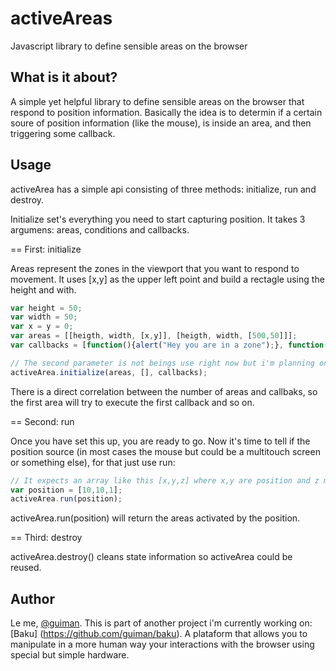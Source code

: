 activeAreas
============

Javascript library to define sensible areas on the browser

What is it about?
-----------------

A simple yet helpful library to define sensible areas on the browser that respond to position information. Basically the idea is to determin if a certain soure of position information (like the mouse), is inside an area, and then triggering some callback.

Usage
-----

activeArea has a simple api consisting of three methods: initialize, run and destroy.

Initialize set's everything you need to start capturing position. It takes 3 argumens: areas, conditions and callbacks.

== First: initialize

Areas represent the zones in the viewport that you want to respond to movement. It uses [x,y] as the upper left point and build a rectagle using the height and with.

```javascript
var height = 50;
var width = 50;
var x = y = 0;
var areas = [[heigth, width, [x,y]], [heigth, width, [500,50]]];
var callbacks = [function(){alert("Hey you are in a zone");}, function(){alert("Hey you are in another zone");}];

// The second parameter is not beings use right now but i'm planning on adding conditions for the callbacks
activeArea.initialize(areas, [], callbacks);
```

There is a direct correlation between the number of areas and callbaks, so the first area will try to execute the first callback and so on.

== Second: run

Once you have set this up, you are ready to go. Now it's time to tell if the position source (in most cases the mouse but could be a multitouch screen or something else), for that just use run:

```javascript
// It expects an array like this [x,y,z] where x,y are position and z might be magnitude, speed, time, etc.
var position = [10,10,1];
activeArea.run(position);
```

activeArea.run(position) will return the areas activated by the position.

== Third: destroy

activeArea.destroy() cleans state information so activeArea could be reused.

Author
------

Le me, [@guiman](https://github.com/guiman). This is part of another project i'm currently working on: [Baku] (https://github.com/guiman/baku). A plataform that allows you to manipulate in a more human way your interactions with the browser using special but simple hardware. 